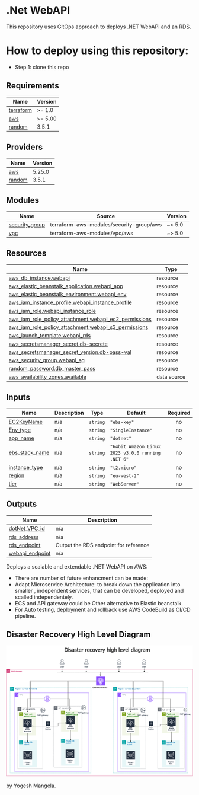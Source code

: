 # .Net WebAPI
This repository uses GitOps approach to deploys .NET WebAPI and an RDS.
# How to deploy using this repository:
- Step 1: clone this repo
<!-- BEGINNING OF PRE-COMMIT-TERRAFORM DOCS HOOK -->
## Requirements

| Name | Version |
|------|---------|
| <a name="requirement_terraform"></a> [terraform](#requirement\_terraform) | >= 1.0 |
| <a name="requirement_aws"></a> [aws](#requirement\_aws) | >= 5.00 |
| <a name="requirement_random"></a> [random](#requirement\_random) | 3.5.1 |

## Providers

| Name | Version |
|------|---------|
| <a name="provider_aws"></a> [aws](#provider\_aws) | 5.25.0 |
| <a name="provider_random"></a> [random](#provider\_random) | 3.5.1 |

## Modules

| Name | Source | Version |
|------|--------|---------|
| <a name="module_security_group"></a> [security\_group](#module\_security\_group) | terraform-aws-modules/security-group/aws | ~> 5.0 |
| <a name="module_vpc"></a> [vpc](#module\_vpc) | terraform-aws-modules/vpc/aws | ~> 5.0 |

## Resources

| Name | Type |
|------|------|
| [aws_db_instance.webapi](https://registry.terraform.io/providers/hashicorp/aws/latest/docs/resources/db_instance) | resource |
| [aws_elastic_beanstalk_application.webapi_app](https://registry.terraform.io/providers/hashicorp/aws/latest/docs/resources/elastic_beanstalk_application) | resource |
| [aws_elastic_beanstalk_environment.webapi_env](https://registry.terraform.io/providers/hashicorp/aws/latest/docs/resources/elastic_beanstalk_environment) | resource |
| [aws_iam_instance_profile.webapi_instance_profile](https://registry.terraform.io/providers/hashicorp/aws/latest/docs/resources/iam_instance_profile) | resource |
| [aws_iam_role.webapi_instance_role](https://registry.terraform.io/providers/hashicorp/aws/latest/docs/resources/iam_role) | resource |
| [aws_iam_role_policy_attachment.webapi_ec2_permissions](https://registry.terraform.io/providers/hashicorp/aws/latest/docs/resources/iam_role_policy_attachment) | resource |
| [aws_iam_role_policy_attachment.webapi_s3_permissions](https://registry.terraform.io/providers/hashicorp/aws/latest/docs/resources/iam_role_policy_attachment) | resource |
| [aws_launch_template.webapi_rds](https://registry.terraform.io/providers/hashicorp/aws/latest/docs/resources/launch_template) | resource |
| [aws_secretsmanager_secret.db-secrete](https://registry.terraform.io/providers/hashicorp/aws/latest/docs/resources/secretsmanager_secret) | resource |
| [aws_secretsmanager_secret_version.db-pass-val](https://registry.terraform.io/providers/hashicorp/aws/latest/docs/resources/secretsmanager_secret_version) | resource |
| [aws_security_group.webapi_sg](https://registry.terraform.io/providers/hashicorp/aws/latest/docs/resources/security_group) | resource |
| [random_password.db_master_pass](https://registry.terraform.io/providers/hashicorp/random/3.5.1/docs/resources/password) | resource |
| [aws_availability_zones.available](https://registry.terraform.io/providers/hashicorp/aws/latest/docs/data-sources/availability_zones) | data source |

## Inputs

| Name | Description | Type | Default | Required |
|------|-------------|------|---------|:--------:|
| <a name="input_EC2KeyName"></a> [EC2KeyName](#input\_EC2KeyName) | n/a | `string` | `"ebs-key"` | no |
| <a name="input_Env_type"></a> [Env\_type](#input\_Env\_type) | n/a | `string` | `"SingleInstance"` | no |
| <a name="input_app_name"></a> [app\_name](#input\_app\_name) | n/a | `string` | `"dotnet"` | no |
| <a name="input_ebs_stack_name"></a> [ebs\_stack\_name](#input\_ebs\_stack\_name) | n/a | `string` | `"64bit Amazon Linux 2023 v3.0.0 running .NET 6"` | no |
| <a name="input_instance_type"></a> [instance\_type](#input\_instance\_type) | n/a | `string` | `"t2.micro"` | no |
| <a name="input_region"></a> [region](#input\_region) | n/a | `string` | `"eu-west-2"` | no |
| <a name="input_tier"></a> [tier](#input\_tier) | n/a | `string` | `"WebServer"` | no |

## Outputs

| Name | Description |
|------|-------------|
| <a name="output_dotNet_VPC_id"></a> [dotNet\_VPC\_id](#output\_dotNet\_VPC\_id) | n/a |
| <a name="output_rds_address"></a> [rds\_address](#output\_rds\_address) | n/a |
| <a name="output_rds_endpoint"></a> [rds\_endpoint](#output\_rds\_endpoint) | Output the RDS endpoint for reference |
| <a name="output_webapi_endpoint"></a> [webapi\_endpoint](#output\_webapi\_endpoint) | n/a |
<!-- END OF PRE-COMMIT-TERRAFORM DOCS HOOK -->

Deploys a scalable and extendable .NET WebAPI on AWS:

- There are number of future enhancment can be made:
- Adapt Microservice Architecture: to break down the application into smaller , independent services, that can be developed, deployed and scalled independentely.
- ECS and API gateway could be Other alternative to Elastic beanstalk.
- For Auto testing, deployment and rollback use AWS CodeBuild as CI/CD pipeline.

## Disaster Recovery High Level Diagram
![Disaster Recovery](/img/DR.png)

by Yogesh Mangela.
